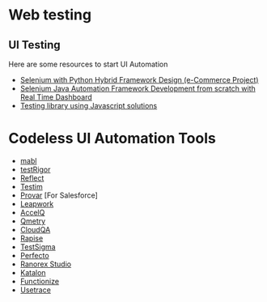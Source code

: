 # Web testing

## UI Testing

Here are some resources to start UI Automation

- [Selenium with Python Hybrid Framework Design (e-Commerce Project)](https://www.youtube.com/playlist?list=PLUDwpEzHYYLt2RzOb-_eafLAP0VSoyJhf)
- [Selenium Java Automation Framework Development from scratch with Real Time Dashboard](https://www.youtube.com/watch?v=ipWx2sIcIeI&list=PL9ok7C7Yn9A_JZFMrhrgEwfqQGiuyvSkB)
- [Testing library using Javascript solutions](https://testing-library.com/)

# Codeless UI Automation Tools

- [mabl](https://www.mabl.com/)
- [testRigor](https://testrigor.com/)
- [Reflect](https://reflect.run/)
- [Testim](https://www.testim.io/)
- [Provar](https://www.provartesting.com/) [For Salesforce]
- [Leapwork](https://www.leapwork.com/)
- [AccelQ](https://www.accelq.com/)
- [Qmetry](https://www.qmetry.com/)
- [CloudQA](https://cloudqa.io/)
- [Rapise](https://www.inflectra.com/Rapise/)
- [TestSigma](https://testsigma.com/)
- [Perfecto](https://www.perfecto.io/products/scriptless)
- [Ranorex Studio](https://www.ranorex.com/)
- [Katalon](https://www.katalon.com/)
- [Functionize](https://www.functionize.com/)
- [Usetrace](https://usetrace.com/)


